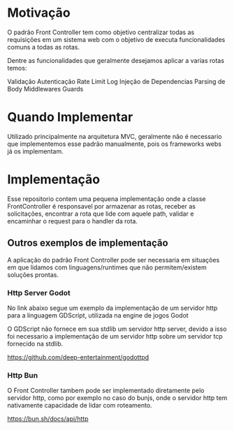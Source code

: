 
# Motivação

O padrão Front Controller tem como objetivo centralizar todas as requisições em um sistema web com o objetivo de executa funcionalidades comuns a todas as rotas.

Dentre as funcionalidades que geralmente desejamos aplicar a varias rotas temos:

Validação
Autenticação
Rate Limit
Log
Injeção de Dependencias
Parsing de Body
Middlewares
Guards

# Quando Implementar

Utilizado principalmente na arquitetura MVC, geralmente não é necessario que implementemos esse padrão manualmente, pois os frameworks webs já os implementam.

# Implementação

Esse repositorio contem uma pequena implementação onde a classe FrontController é responsavel por armazenar as rotas, receber as solicitações, encontrar a rota que lide com aquele path, validar e encaminhar o request para o handler da rota.

## Outros exemplos de implementação

A aplicação do padrão Front Controller pode ser necessaria em situações em que lidamos com linguagens/runtimes que não 
permitem/existem soluções prontas.

### Http Server Godot

No link abaixo segue um exemplo da implementação de um servidor http para a linguagem GDScript, utilizada na engine de jogos Godot

O GDScript não fornece em sua stdlib um servidor http server, devido a isso foi necessario a implementação de um servidor http sobre um servidor tcp fornecido na stdlib.

https://github.com/deep-entertainment/godottpd

### Http Bun

O Front Controller tambem pode ser implementado diretamente pelo servidor http, como por exemplo no caso do bunjs, onde o servidor http tem nativamente capacidade de lidar com roteamento.

https://bun.sh/docs/api/http
